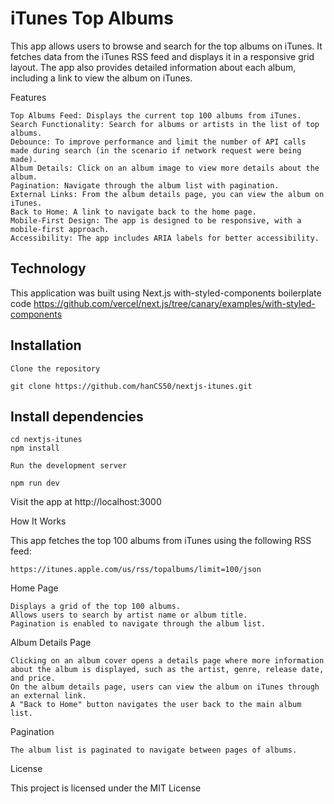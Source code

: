 # iTunes Top Albums

This app allows users to browse and search for the top albums on iTunes. It fetches data from the iTunes RSS feed and displays it in a responsive grid layout. The app also provides detailed information about each album, including a link to view the album on iTunes.

Features

    Top Albums Feed: Displays the current top 100 albums from iTunes.
    Search Functionality: Search for albums or artists in the list of top albums.
    Debounce: To improve performance and limit the number of API calls made during search (in the scenario if network request were being made).
    Album Details: Click on an album image to view more details about the album.
    Pagination: Navigate through the album list with pagination.
    External Links: From the album details page, you can view the album on iTunes.
    Back to Home: A link to navigate back to the home page.
    Mobile-First Design: The app is designed to be responsive, with a mobile-first approach.
    Accessibility: The app includes ARIA labels for better accessibility.

## Technology

This application was built using Next.js with-styled-components boilerplate code
https://github.com/vercel/next.js/tree/canary/examples/with-styled-components

## Installation

    Clone the repository

```
git clone https://github.com/hanCS50/nextjs-itunes.git
```

## Install dependencies

```
cd nextjs-itunes
npm install
```

    Run the development server

```
npm run dev
```

Visit the app at http://localhost:3000

How It Works

This app fetches the top 100 albums from iTunes using the following RSS feed:

    https://itunes.apple.com/us/rss/topalbums/limit=100/json

Home Page

    Displays a grid of the top 100 albums.
    Allows users to search by artist name or album title.
    Pagination is enabled to navigate through the album list.

Album Details Page

    Clicking on an album cover opens a details page where more information about the album is displayed, such as the artist, genre, release date, and price.
    On the album details page, users can view the album on iTunes through an external link.
    A "Back to Home" button navigates the user back to the main album list.

Pagination

    The album list is paginated to navigate between pages of albums.

License

This project is licensed under the MIT License
